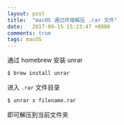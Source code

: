 ```yaml
---
layout: post
title:  "macOS 通过终端解压 .rar 文件"
date:   2017-09-15 15:23:47 +0800
comments: true
tags: macOS
---
```


通过 homebrew 安装 unrar

```bash
$ brew install unrar  
```

进入 `.rar` 文件目录

```bash
$ unrar x filename.rar
```

即可解压到当前文件夹